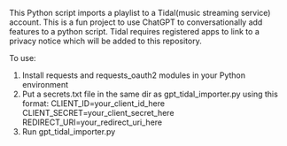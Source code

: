 This Python script imports a playlist to a Tidal(music streaming service) account.
This is a fun project to use ChatGPT to conversationally add features to a python script. 
Tidal requires registered apps to link to a privacy notice which will be added to this repository.

To use:
1. Install requests and requests_oauth2 modules in your Python environment
2. Put a secrets.txt file in the same dir as gpt_tidal_importer.py using this format:
    CLIENT_ID=your_client_id_here
    CLIENT_SECRET=your_client_secret_here
    REDIRECT_URI=your_redirect_uri_here
3. Run gpt_tidal_importer.py